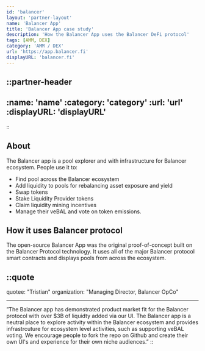 ```yaml
---
id: 'balancer'
layout: 'partner-layout'
name: 'Balancer App'
title: 'Balancer App case study'
description: 'How the Balancer App uses the Balancer DeFi protocol'
tags: [AMM, DEX]
category: 'AMM / DEX'
url: 'https://app.balancer.fi'
displayURL: 'balancer.fi'
---
```


::partner-header
---

:name: 'name'
:category: 'category'
:url: 'url'
:displayURL: 'displayURL'
---

::

## About

The Balancer app is a pool explorer and with infrastructure for Balancer ecosystem. People use it&nbsp;to:

- Find pool across the Balancer ecosystem
- Add liquidity to pools for rebalancing asset exposure and yield
- Swap tokens
- Stake Liquidity Provider tokens
- Claim liquidity mining incentives
- Manage their veBAL and vote on token emissions.

## How it uses Balancer protocol

The open-source Balancer App was the original proof-of-concept built on the Balancer Protocol technology. It uses all of the major Balancer protocol smart contracts and displays pools from across the ecosystem.

::quote
---

quotee: "Tristian"
organization: "Managing Director, Balancer OpCo"

---
”The Balancer app has demonstrated product market fit for the Balancer protocol with over $3B of liquidty added via our UI. The Balancer app is a neutral place to explore activity within the Balancer ecosystem and provides infrastrcuture for ecosystem level activities, such as supporting veBAL voting. We encourage people to fork the repo on Github and create their own UI's and experience for their own niche audiences.”
::
